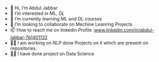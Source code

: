 - 👋 Hi, I’m Abdul Jabbar
- 👀 I’m interested in *ML*, *DL*
- 🌱 I’m currently learning ML and DL courses
- 💞️ I’m looking to collaborate on Mechine Leanring Projects
- 📫 How to reach me on linkedin Profile :www.linkedin.com/in/abdul-jabbar-7b1401132
- 👨‍💻 I am working on NLP done Projects on it which are present on repositories.
- 👨‍🔬 I have done project on Data Science

<!---
AbdulJabbar64/AbdulJabbar64 is a ✨ special ✨ repository because its `README.md` (this file) appears on your GitHub profile.
You can click the Preview link to take a look at your changes.
--->
